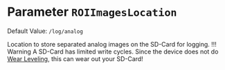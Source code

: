 # Parameter `ROIImagesLocation`
Default Value: `/log/analog`

Location to store separated analog images on the SD-Card for logging.
!!! Warning
    A SD-Card has limited write cycles. Since the device does not do [Wear Leveling](https://en.wikipedia.org/wiki/Wear_leveling), this can wear out your SD-Card!
